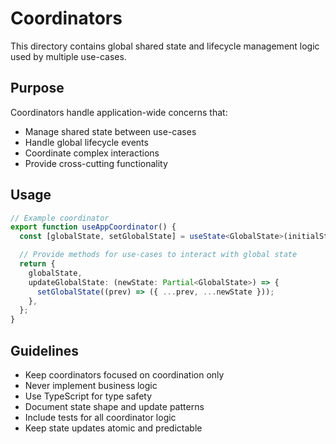 # Coordinators

This directory contains global shared state and lifecycle management logic used by multiple use-cases.

## Purpose

Coordinators handle application-wide concerns that:

- Manage shared state between use-cases
- Handle global lifecycle events
- Coordinate complex interactions
- Provide cross-cutting functionality

## Usage

```typescript
// Example coordinator
export function useAppCoordinator() {
  const [globalState, setGlobalState] = useState<GlobalState>(initialState);

  // Provide methods for use-cases to interact with global state
  return {
    globalState,
    updateGlobalState: (newState: Partial<GlobalState>) => {
      setGlobalState((prev) => ({ ...prev, ...newState }));
    },
  };
}
```

## Guidelines

- Keep coordinators focused on coordination only
- Never implement business logic
- Use TypeScript for type safety
- Document state shape and update patterns
- Include tests for all coordinator logic
- Keep state updates atomic and predictable
